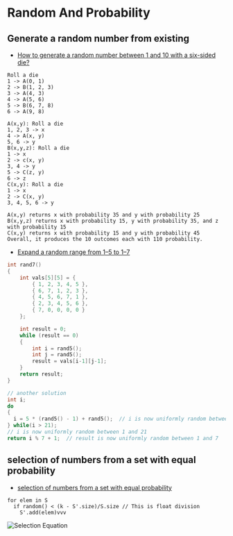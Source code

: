 # Random And Probability

## Generate a random number from existing

* [How to generate a random number between 1 and 10 with a six-sided die?](https://math.stackexchange.com/questions/1314460/how-to-generate-a-random-number-between-1-and-10-with-a-six-sided-die/1314479#1314479)
```
Roll a die
1 -> A(0, 1)
2 -> B(1, 2, 3)
3 -> A(4, 3)
4 -> A(5, 6)
5 -> B(6, 7, 8)
6 -> A(9, 8)

A(x,y): Roll a die
1, 2, 3 -> x
4 -> A(x, y)
5, 6 -> y
B(x,y,z): Roll a die
1 -> x
2 -> c(x, y)
3, 4 -> y
5 -> C(z, y)
6 -> z
C(x,y): Roll a die
1 -> x
2 -> C(x, y)
3, 4, 5, 6 -> y

A(x,y) returns x with probability 35 and y with probability 25
B(x,y,z) returns x with probability 15, y with probability 35, and z with probability 15
C(x,y) returns x with probability 15 and y with probability 45
Overall, it produces the 10 outcomes each with 110 probability. 
```

* [Expand a random range from 1–5 to 1–7](https://stackoverflow.com/questions/137783/expand-a-random-range-from-1-5-to-1-7)
``` c
int rand7()
{
    int vals[5][5] = {
        { 1, 2, 3, 4, 5 },
        { 6, 7, 1, 2, 3 },
        { 4, 5, 6, 7, 1 },
        { 2, 3, 4, 5, 6 },
        { 7, 0, 0, 0, 0 }
    };

    int result = 0;
    while (result == 0)
    {
        int i = rand5();
        int j = rand5();
        result = vals[i-1][j-1];
    }
    return result;
}

// another solution
int i;
do
{
  i = 5 * (rand5() - 1) + rand5();  // i is now uniformly random between 1 and 25
} while(i > 21);
// i is now uniformly random between 1 and 21
return i % 7 + 1;  // result is now uniformly random between 1 and 7
```



## selection of numbers from a set with equal probability

* [selection of numbers from a set with equal probability](https://stackoverflow.com/questions/8516664/selection-of-numbers-from-a-set-with-equal-probability/10449932)
```
for elem in S
  if random() < (k - S'.size)/S.size // This is float division
    S'.add(elem)vvv
```

![Selection Equation](https://scontent-sin6-2.xx.fbcdn.net/v/t1.0-9/10593095_677984275648191_2263092542368829345_n.jpg?_nc_cat=108&_nc_ht=scontent-sin6-2.xx&oh=8419bf7bdb11ba83c4fba7f55c993da7&oe=5CB649B7)
